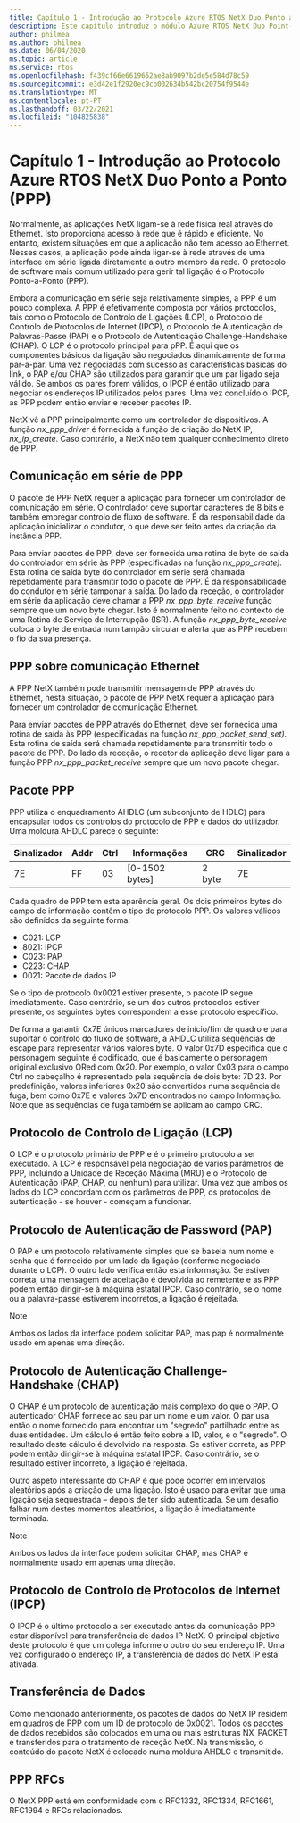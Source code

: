 ```yaml
---
title: Capítulo 1 - Introdução ao Protocolo Azure RTOS NetX Duo Ponto a Ponto (PPP)
description: Este capítulo introduz o módulo Azure RTOS NetX Duo Point-to-Point Protocol (PPP).
author: philmea
ms.author: philmea
ms.date: 06/04/2020
ms.topic: article
ms.service: rtos
ms.openlocfilehash: f439cf66e6619652ae8ab9097b2de5e584d78c59
ms.sourcegitcommit: e3d42e1f2920ec9cb002634b542bc20754f9544e
ms.translationtype: MT
ms.contentlocale: pt-PT
ms.lasthandoff: 03/22/2021
ms.locfileid: "104825838"
---
```

# <a name="chapter-1---introduction-to-the-azure-rtos-netx-duo-point-to-point-protocol-ppp"></a>Capítulo 1 - Introdução ao Protocolo Azure RTOS NetX Duo Ponto a Ponto (PPP)

Normalmente, as aplicações NetX ligam-se à rede física real através do Ethernet. Isto proporciona acesso à rede que é rápido e eficiente. No entanto, existem situações em que a aplicação não tem acesso ao Ethernet. Nesses casos, a aplicação pode ainda ligar-se à rede através de uma interface em série ligada diretamente a outro membro da rede. O protocolo de software mais comum utilizado para gerir tal ligação é o Protocolo Ponto-a-Ponto (PPP).

Embora a comunicação em série seja relativamente simples, a PPP é um pouco complexa. A PPP é efetivamente composta por vários protocolos, tais como o Protocolo de Controlo de Ligações (LCP), o Protocolo de Controlo de Protocolos de Internet (IPCP), o Protocolo de Autenticação de Palavras-Passe (PAP) e o Protocolo de Autenticação Challenge-Handshake (CHAP). O LCP é o protocolo principal para pPP. É aqui que os componentes básicos da ligação são negociados dinamicamente de forma par-a-par. Uma vez negociadas com sucesso as características básicas do link, o PAP e/ou CHAP são utilizados para garantir que um par ligado seja válido. Se ambos os pares forem válidos, o IPCP é então utilizado para negociar os endereços IP utilizados pelos pares. Uma vez concluído o IPCP, as PPP podem então enviar e receber pacotes IP.

NetX vê a PPP principalmente como um controlador de dispositivos. A função *nx_ppp_driver* é fornecida à função de criação do NetX IP, *nx_ip_create*. Caso contrário, a NetX não tem qualquer conhecimento direto de PPP.

## <a name="ppp-serial-communication"></a>Comunicação em série de PPP

O pacote de PPP NetX requer a aplicação para fornecer um controlador de comunicação em série. O controlador deve suportar caracteres de 8 bits e também empregar controlo de fluxo de software. É da responsabilidade da aplicação inicializar o condutor, o que deve ser feito antes da criação da instância PPP.

Para enviar pacotes de PPP, deve ser fornecida uma rotina de byte de saída do controlador em série às PPP (especificadas na função *nx_ppp_create).* Esta rotina de saída byte do controlador em série será chamada repetidamente para transmitir todo o pacote de PPP. É da responsabilidade do condutor em série tamponar a saída. Do lado da receção, o controlador em série da aplicação deve chamar a PPP *nx_ppp_byte_receive* função sempre que um novo byte chegar. Isto é normalmente feito no contexto de uma Rotina de Serviço de Interrupção (ISR). A função *nx_ppp_byte_receive* coloca o byte de entrada num tampão circular e alerta que as PPP recebem o fio da sua presença.

## <a name="ppp-over-ethernet-communication"></a>PPP sobre comunicação Ethernet

A PPP NetX também pode transmitir mensagem de PPP através do Ethernet, nesta situação, o pacote de PPP NetX requer a aplicação para fornecer um controlador de comunicação Ethernet.

Para enviar pacotes de PPP através do Ethernet, deve ser fornecida uma rotina de saída às PPP (especificadas na função *nx_ppp_packet_send_set).* Esta rotina de saída será chamada repetidamente para transmitir todo o pacote de PPP. Do lado da receção, o recetor da aplicação deve ligar para a função PPP *nx_ppp_packet_receive* sempre que um novo pacote chegar.

## <a name="ppp-packet"></a>Pacote PPP

PPP utiliza o enquadramento AHDLC (um subconjunto de HDLC) para encapsular todos os controlos do protocolo de PPP e dados do utilizador. Uma moldura AHDLC parece o seguinte:

|**Sinalizador**|**Addr**|**Ctrl**|**Informações**|**CRC**|**Sinalizador**|
|--------|--------|--------|---------------|-------|--------|
|7E |FF|03|[0-1502 bytes]|2 byte| 7E|

Cada quadro de PPP tem esta aparência geral. Os dois primeiros bytes do campo de informação contêm o tipo de protocolo PPP. Os valores válidos são definidos da seguinte forma:

- C021: LCP
- 8021: IPCP
- C023: PAP
- C223: CHAP
- 0021: Pacote de dados IP

Se o tipo de protocolo 0x0021 estiver presente, o pacote IP segue imediatamente. Caso contrário, se um dos outros protocolos estiver presente, os seguintes bytes correspondem a esse protocolo específico.

De forma a garantir 0x7E únicos marcadores de início/fim de quadro e para suportar o controlo do fluxo de software, a AHDLC utiliza sequências de escape para representar vários valores byte. O valor 0x7D especifica que o personagem seguinte é codificado, que é basicamente o personagem original exclusivo ORed com 0x20. Por exemplo, o valor 0x03 para o campo Ctrl no cabeçalho é representado pela sequência de dois byte: 7D 23. Por predefinição, valores inferiores 0x20 são convertidos numa sequência de fuga, bem como 0x7E e valores 0x7D encontrados no campo Informação. Note que as sequências de fuga também se aplicam ao campo CRC.

## <a name="link-control-protocol-lcp"></a>Protocolo de Controlo de Ligação (LCP)

O LCP é o protocolo primário de PPP e é o primeiro protocolo a ser executado. A LCP é responsável pela negociação de vários parâmetros de PPP, incluindo a Unidade de Receção Máxima (MRU) e o Protocolo de Autenticação (PAP, CHAP, ou nenhum) para utilizar. Uma vez que ambos os lados do LCP concordam com os parâmetros de PPP, os protocolos de autenticação - se houver - começam a funcionar.

## <a name="password-authentication-protocol-pap"></a>Protocolo de Autenticação de Password (PAP)

O PAP é um protocolo relativamente simples que se baseia num nome e senha que é fornecido por um lado da ligação (conforme negociado durante o LCP). O outro lado verifica então esta informação. Se estiver correta, uma mensagem de aceitação é devolvida ao remetente e as PPP podem então dirigir-se à máquina estatal IPCP. Caso contrário, se o nome ou a palavra-passe estiverem incorretos, a ligação é rejeitada.

>[!NOTE]
> Ambos os lados da interface podem solicitar PAP, mas pap é normalmente usado em apenas uma direção.

## <a name="challenge-handshake-authentication-protocol-chap"></a>Protocolo de Autenticação Challenge-Handshake (CHAP)

O CHAP é um protocolo de autenticação mais complexo do que o PAP. O autenticador CHAP fornece ao seu par um nome e um valor. O par usa então o nome fornecido para encontrar um "segredo" partilhado entre as duas entidades. Um cálculo é então feito sobre a ID, valor, e o "segredo". O resultado deste cálculo é devolvido na resposta. Se estiver correta, as PPP podem então dirigir-se à máquina estatal IPCP. Caso contrário, se o resultado estiver incorreto, a ligação é rejeitada.

Outro aspeto interessante do CHAP é que pode ocorrer em intervalos aleatórios após a criação de uma ligação. Isto é usado para evitar que uma ligação seja sequestrada – depois de ter sido autenticada. Se um desafio falhar num destes momentos aleatórios, a ligação é imediatamente terminada.

>[!NOTE]
> Ambos os lados da interface podem solicitar CHAP, mas CHAP é normalmente usado em apenas uma direção.

## <a name="internet-protocol-control-protocol-ipcp"></a>Protocolo de Controlo de Protocolos de Internet (IPCP)

O IPCP é o último protocolo a ser executado antes da comunicação PPP estar disponível para transferência de dados IP NetX. O principal objetivo deste protocolo é que um colega informe o outro do seu endereço IP. Uma vez configurado o endereço IP, a transferência de dados do NetX IP está ativada.

## <a name="data-transfer"></a>Transferência de Dados

Como mencionado anteriormente, os pacotes de dados do NetX IP residem em quadros de PPP com um ID de protocolo de 0x0021. Todos os pacotes de dados recebidos são colocados em uma ou mais estruturas NX_PACKET e transferidos para o tratamento de receção NetX. Na transmissão, o conteúdo do pacote NetX é colocado numa moldura AHDLC e transmitido.

## <a name="ppp-rfcs"></a>PPP RFCs

O NetX PPP está em conformidade com o RFC1332, RFC1334, RFC1661, RFC1994 e RFCs relacionados.